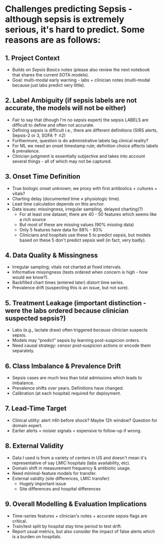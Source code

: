 # Challenges predicting Sepsis - although sepsis is extremely serious, it's hard to predict. Some reasons are as follows:
  
## 1. Project Context 
  - Builds on *Sepsis Basics* notes (please also review the next notebook that shares the current SOTA models). 
  - Goal: multi-modal early warning - labs + clinician notes (multi-modal because just labs predict very little).

## 2. Label Ambiguity (if sepsis labels are not accurate, the models will not be either)
  - Fair to say that (though I'm no sepsis  expert) the sepsis LABELS are difficult to define and often not accurate. 
  - Defining sepsis is difficult i.e., there are different definitions (SIRS alerts, Sepsis-2 or 3, SOFA ↑ ≥2)
  - Furthermore, question is do administrative labels lag clinical reality?
  - For ML we need an onset timestamp rule; definition choice affects labels & prevalence.
  - Clinician judgment is essentially subjective and takes into account several things - all of which may not be captured.

## 3. Onset Time Definition
  - True biologic onset unknown; we proxy with first antibiotics + cultures + vitals?
  - Charting delay (documented time ≠ physiologic time).
  - Lead time calculation depends on this anchor.
  - Data issues: missingness, irregular sampling, delayed charting(?)
    - For at least one dataset, there are 40 - 50 features which seems like a rich source
    - But most of these are missing values (90% missing data)
    - Only 5 features have data for 88% - 93%
    - Clinicians and hospitals use these 5 to predict sepsis, but models based on these 5 don't predict sepsis well (in fact, very badly).

## 4. Data Quality & Missingness
  - Irregular sampling; vitals not charted at fixed intervals.
  - Informative missingness (tests ordered when concern is high - how would we know?).
  - Backfilled chart times (entered later) distort time series.
  - Prevalence drift (suspecting this is an issue, but not sure).

## 5. Treatment Leakage (important distinction - were the labs ordered because clinician suspected sepsis?)
  - Labs (e.g., lactate draw) often triggered *because* clinician suspects sepsis.
  - Models may “predict” sepsis by learning post-suspicion orders.
  - Need causal strategy: censor post‑suspicion actions or encode them separately.

## 6. Class Imbalance & Prevalence Drift
  - Sepsis cases are much less than total admissions which leads to imbalance.
  - Prevalence shifts over years. Definitions have changed. 
  - Calibration (at each hospital) required for deployment.

## 7. Lead-Time Target
  - Clinical utility: alert ≥6h before shock? Maybe 12h window? Question for domain expert.
  - Earlier alerts = noisier signals = expensive to follow-up if wrong.

## 8. External Validity 
  - Data I used is from a variety of centers in US and doesn't mean it's representative of say LMIC hospitals (labs availability, etc).
  - Domain shift in measurement frequency & antibiotic usage.
  - Need minimal-feature models for transfer.
  - External validity (site differences, LMIC transfer)
    - Hugely important issue
    - Site differences and hospital differences

## 9. Overall Modelling & Evaluation Implications
  - Time-series features + clinician's notes + accurate sepsis flags are critical.
  - Train/test split by hospital stay time period to test drift.
  - Report usual metrics, but also consider the impact of false alerts which is a burden on hospitals.

#
